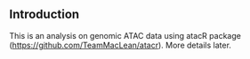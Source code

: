 ## Introduction

This is an analysis on genomic ATAC data using atacR package (https://github.com/TeamMacLean/atacr). More details later.
